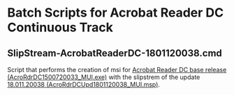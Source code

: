 # Batch Scripts for Acrobat Reader DC Continuous Track

## SlipStream-AcrobatReaderDC-1801120038.cmd
Script that performs the creation of msi for [Acrobat Reader DC base release (AcroRdrDC1500720033_MUI.exe)](https://www.adobe.com/devnet-docs/acrobatetk/tools/ReleaseNotesDC/continuous/dccontinuous.html) with the slipstrem of the update [18.011.20038 (AcroRdrDCUpd1801120038_MUI.msp)](https://www.adobe.com/devnet-docs/acrobatetk/tools/ReleaseNotesDC/continuous/dccontinuousfeb2018qfe.html).
